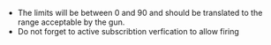 - The limits will be between 0 and 90 and should be translated to the range acceptable by the gun.
- Do not forget to active subscribtion verfication to allow firing

